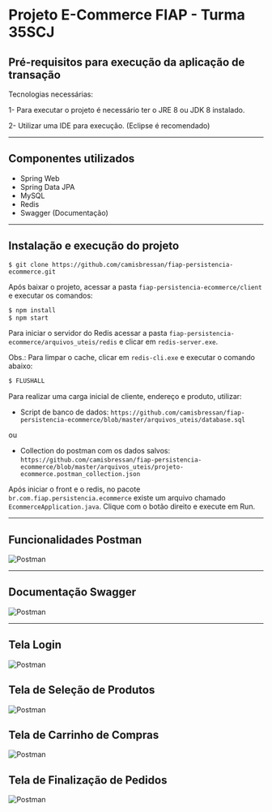 # Projeto E-Commerce FIAP - Turma 35SCJ

## Pré-requisitos para execução da aplicação de transação

Tecnologias necessárias:

  1- Para executar o projeto é necessário ter o JRE 8 ou JDK 8 instalado.
  
  2- Utilizar uma IDE para execução. (Eclipse é recomendado)
  
---

## Componentes utilizados

  - Spring Web
  - Spring Data JPA
  - MySQL
  - Redis
  - Swagger (Documentação)
  
----

## Instalação e execução do projeto

`$ git clone https://github.com/camisbressan/fiap-persistencia-ecommerce.git`

Após baixar o projeto, acessar a pasta `fiap-persistencia-ecommerce/client` e executar os comandos:

```sh
$ npm install
$ npm start
```

Para iniciar o servidor do Redis acessar a pasta `fiap-persistencia-ecommerce/arquivos_uteis/redis` e clicar em `redis-server.exe`.

Obs.: Para limpar o cache, clicar em `redis-cli.exe` e executar o comando abaixo:

```sh
$ FLUSHALL
```

Para realizar uma carga inicial de cliente, endereço e produto, utilizar:

- Script de banco de dados:
`https://github.com/camisbressan/fiap-persistencia-ecommerce/blob/master/arquivos_uteis/database.sql`

ou 

- Collection do postman com os dados salvos: `https://github.com/camisbressan/fiap-persistencia-ecommerce/blob/master/arquivos_uteis/projeto-ecommerce.postman_collection.json`

Após iniciar o front e o redis, no pacote `br.com.fiap.persistencia.ecommerce` existe um arquivo chamado `EcommerceApplication.java`. Clique com o botão direito e execute em Run.


----

## Funcionalidades Postman

![Postman](arquivos_uteis/funcionalidades.png)

----

## Documentação Swagger

![Postman](arquivos_uteis/swagger.png)

----

## Tela Login

![Postman](arquivos_uteis/login.png)

## Tela de Seleção de Produtos

![Postman](arquivos_uteis/produtos.png)

## Tela de Carrinho de Compras

![Postman](arquivos_uteis/carrinho.png)

## Tela de Finalização de Pedidos

![Postman](arquivos_uteis/finalizado.png)